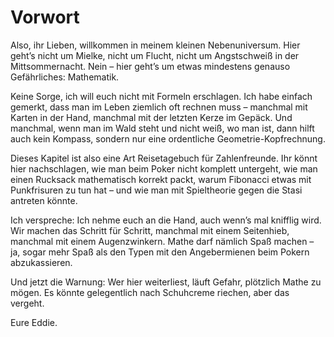 # Vorwort

Also, ihr Lieben, willkommen in meinem kleinen Nebenuniversum.
Hier geht’s nicht um Mielke, nicht um Flucht, nicht um Angstschweiß in der
Mittsommernacht. Nein – hier geht’s um etwas mindestens genauso Gefährliches:
Mathematik.

Keine Sorge, ich will euch nicht mit Formeln erschlagen. Ich habe einfach
gemerkt, dass man im Leben ziemlich oft rechnen muss – manchmal mit Karten
in der Hand, manchmal mit der letzten Kerze im Gepäck. Und manchmal, wenn
man im Wald steht und nicht weiß, wo man ist, dann hilft auch kein Kompass,
sondern nur eine ordentliche Geometrie-Kopfrechnung.

Dieses Kapitel ist also eine Art Reisetagebuch für Zahlenfreunde. Ihr könnt
hier nachschlagen, wie man beim Poker nicht komplett untergeht, wie man einen
Rucksack mathematisch korrekt packt, warum Fibonacci etwas mit Punkfrisuren
zu tun hat – und wie man mit Spieltheorie gegen die Stasi antreten könnte.

Ich verspreche: Ich nehme euch an die Hand, auch wenn’s mal knifflig wird.
 Wir machen das Schritt für Schritt, manchmal mit einem Seitenhieb, manchmal
 mit einem Augenzwinkern. Mathe darf nämlich Spaß machen – ja, sogar mehr
 Spaß als den Typen mit den Angebermienen beim Pokern abzukassieren.

Und jetzt die Warnung: Wer hier weiterliest, läuft Gefahr, plötzlich Mathe
zu mögen. Es könnte gelegentlich nach Schuhcreme riechen, aber das vergeht.

Eure Eddie.
